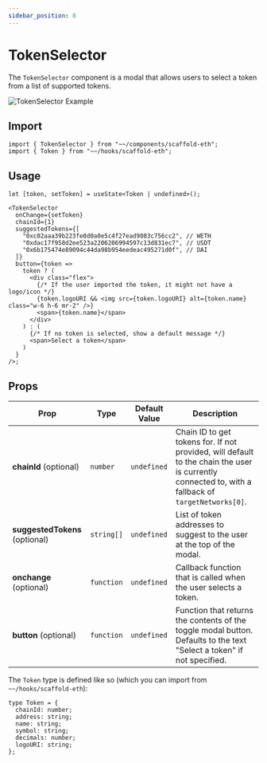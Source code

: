 ```yaml
---
sidebar_position: 8
---
```


# TokenSelector

The `TokenSelector` component is a modal that allows users to select a token from a list of supported tokens.

![TokenSelector Example](/img/TokenSelector.png)

## Import

```tsx
import { TokenSelector } from "~~/components/scaffold-eth";
import { Token } from "~~/hooks/scaffold-eth";
```

## Usage

```tsx
let [token, setToken] = useState<Token | undefined>();

<TokenSelector
  onChange={setToken}
  chainId={1}
  suggestedTokens={[
    "0xc02aaa39b223fe8d0a0e5c4f27ead9083c756cc2", // WETH
    "0xdac17f958d2ee523a2206206994597c13d831ec7", // USDT
    "0x6b175474e89094c44da98b954eedeac495271d0f", // DAI
  ]}
  button={token =>
    token ? (
      <div class="flex">
        {/* If the user imported the token, it might not have a logo/icon */}
        {token.logoURI && <img src={token.logoURI} alt={token.name} class="w-6 h-6 mr-2" />}
        <span>{token.name}</span>
      </div>
    ) : (
      {/* If no token is selected, show a default message */}
      <span>Select a token</span>
    )
  }
/>;
```

## Props

| Prop                           | Type       | Default Value | Description                                                                                                                                        |
| ------------------------------ | ---------- | ------------- | -------------------------------------------------------------------------------------------------------------------------------------------------- |
| **chainId** (optional)         | `number`   | `undefined`   | Chain ID to get tokens for. If not provided, will default to the chain the user is currently connected to, with a fallback of `targetNetworks[0]`. |
| **suggestedTokens** (optional) | `string[]` | `undefined`   | List of token addresses to suggest to the user at the top of the modal.                                                                            |
| **onchange** (optional)        | `function` | `undefined`   | Callback function that is called when the user selects a token.                                                                                    |
| **button** (optional)          | `function` | `undefined`   | Function that returns the contents of the toggle modal button. Defaults to the text "Select a token" if not specified.                             |

The `Token` type is defined like so (which you can import from `~~/hooks/scaffold-eth`):

```tsx
type Token = {
  chainId: number;
  address: string;
  name: string;
  symbol: string;
  decimals: number;
  logoURI: string;
};
```
